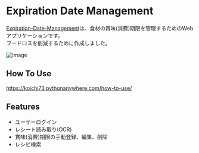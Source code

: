 # Expiration Date Management
<a href="http://koichi73.pythonanywhere.com/">Expiration-Date-Management</a>は、食材の賞味(消費)期限を管理するためのWebアプリケーションです。<br>フードロスを削減するために作成しました。

![image](https://github.com/Koichi73/Expiration-Date-Management/assets/73371496/497eb915-b2a0-446d-aeaf-5add5fde78ab)

## How To Use
<a href="https://koichi73.pythonanywhere.com/how-to-use/">https://koichi73.pythonanywhere.com/how-to-use/</a>

## Features
- ユーザーログイン
- レシート読み取り(OCR)
- 賞味(消費)期限の手動登録、編集、削除
- レシピ検索